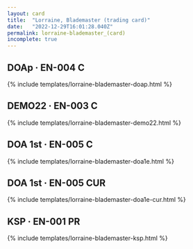 ```yaml
---
layout: card
title:  "Lorraine, Blademaster (trading card)"
date:   "2022-12-29T16:01:28.040Z"
permalink: lorraine-blademaster_(card)
incomplete: true
---
```


## DOAp &middot; EN-004 C

{% include templates/lorraine-blademaster-doap.html %}


## DEMO22 &middot; EN-003 C

{% include templates/lorraine-blademaster-demo22.html %}


## DOA 1st &middot; EN-005 C

{% include templates/lorraine-blademaster-doa1e.html %}


## DOA 1st &middot; EN-005 CUR

{% include templates/lorraine-blademaster-doa1e-cur.html %}


## KSP &middot; EN-001 PR

{% include templates/lorraine-blademaster-ksp.html %}
